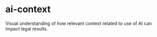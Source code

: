 # ai-context

Visual understanding of how relevant context related to use of AI can impact legal results.
